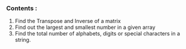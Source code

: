 ### Contents : 

1. Find the Transpose and Inverse of a matrix
2. Find out the largest and smallest number in a given array
3. Find the total number of alphabets, digits or special characters in a string.
